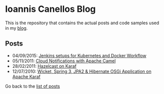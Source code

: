 # Ioannis Canellos Blog

This is the repository that contains the actual posts and code samples used in my [blog](http://iocanel.com).

## Posts

- 04/09/2015: [Jenkins setups for Kubernetes and Docker Workflow](https://github.com/iocanel/blog/tree/jenkins-setups-for-kubernetes-and-docker-workflow)
- 05/11/2011: [Cloud Notifications with Apache Camel](https://github.com/iocanel/blog/tree/cloud-notifications-with-apache-camel)
- 28/02/2011: [Hazelcast on Karaf](https://github.com/iocanel/blog/tree/hazelcast-on-karaf)
- 12/07/2010: [Wicket, Spring 3, JPA2 & Hibernate OSGi Application on Apache Karaf](https://github.com/iocanel/blog/tree/wicket-spring-3-jpa2-hibernate-osgi-application-on-apache-karaf)


Go back to the [list of posts](https://github.com/iocanel/blog/blob/master/README.md#posts)
